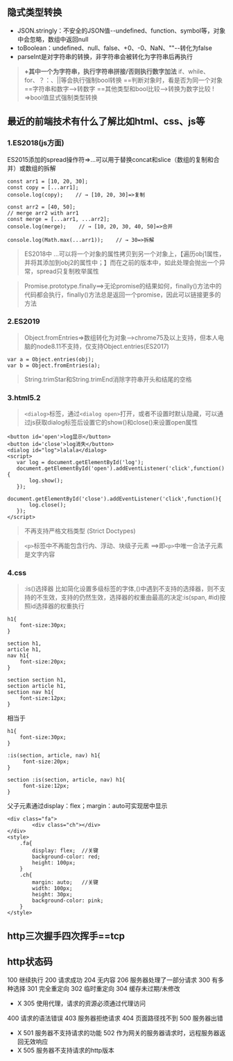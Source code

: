 ## 隐式类型转换
* JSON.stringly：不安全的JSON值--undefined、function、symbol等，对象中会忽略，数组中返回null
* toBoolean：undefined、null、false、+0、-0、NaN、""--转化为false
* parseInt是对字符串的转换，非字符串会被转化为字符串后再执行
>  **+其中一个为字符串，执行字符串拼接/否则执行数字加法**
> if、while、for、？：、||等会执行强制bool转换
> ==判断对象时，看是否为同一个对象
> ==字符串和数字-->转数字
> ==其他类型和bool比较-->转换为数字比较
> ! =>bool值显式强制类型转换
## 最近的前端技术有什么了解比如html、css、js等
### 1.ES2018(js方面)
ES2015添加的spread操作符=>...可以用于替换concat和slice（数组的复制和合并）或数组的拆解
```
const arr1 = [10, 20, 30];
const copy = [...arr1];
console.log(copy);    // → [10, 20, 30]=>复制

const arr2 = [40, 50];
// merge arr2 with arr1
const merge = [...arr1, ...arr2];
console.log(merge);    // → [10, 20, 30, 40, 50]=>合并

console.log(Math.max(...arr1));    // → 30=>拆解
```
>ES2018中 ...可以将一个对象的属性拷贝到另一个对象上，【遍历obj1属性，并将其添加到obj2的属性中；】而在之前的版本中，如此处理会抛出一个异常，spread只复制枚举属性

>Promise.prototype.finally==>无论promise的结果如何，finally()方法中的代码都会执行，finally()方法总是返回一个promise，因此可以链接更多的方法

### 2.ES2019
> Object.fromEntries=>数组转化为对象-->chrome75及以上支持，但本人电脑的node8.11不支持，仅支持Object.entries(ES2017)
```
var a = Object.entries(obj);
var b = Object.fromEntries(a);
```

> String.trimStar和String.trimEnd消除字符串开头和结尾的空格

### 3.html5.2
> `<dialog>`标签，通过`<dialog open>`打开，或者不设置时默认隐藏，可以通过js获取dialog标签后设置它的show()和close()来设置open属性

```
<button id='open'>log显示</button>
<button id='close'>log消失</button>
<dialog id="log">lalala</dialog>
<script>
   var log = document.getElementById('log');
   document.getElementById('open').addEventListener('click',function(){
       log.show();
   });
   document.getElementById('close').addEventListener('click',function(){
       log.close();
   });
</script>
```

> 不再支持严格文档类型 (Strict Doctypes)

> `<p>`标签中不再能包含行内、浮动、块级子元素 ==>即`<p>`中唯一合法子元素是文字内容

### 4.css
>:is()选择器 比如简化设置多级标签的字体,()中遇到不支持的选择器，则不支持的不生效，支持的仍然生效，选择器的权重由最高的决定:is(span, #id)按照id选择器的权重执行
```
h1{
    font-size:30px;
}

section h1,
article h1,
nav h1{
    font-size:20px;
}

section section h1,
section article h1,
section nav h1{
    font-size:12px;
}
```
相当于
```
h1{
    font-size:30px;
}

:is(section, article, nav) h1{
     font-size:20px;
}

section :is(section, article, nav) h1{
     font-size:12px;
}
```

父子元素通过display：flex；margin：auto可实现居中显示
```
<div class="fa">
        <div class="ch"></div>
</div>
<style>
    .fa{
        display: flex;  //关键
        background-color: red;
        height: 100px;
    }
    .ch{
        margin: auto;   //关键
        width: 100px;
        height: 30px;
        background-color: pink;
    }
</style>
```

## http三次握手四次挥手==tcp
## http状态码
100 继续执行
200 请求成功
204 无内容
206 服务器处理了一部分请求
300 有多种选择
301 完全重定向
302 临时重定向
304 缓存未过期/未修改
* X 305 使用代理，请求的资源必须通过代理访问

400 请求的语法错误
403 服务器拒绝请求
404 页面路径找不到
500 服务器出错
* X 501 服务器不支持请求的功能
502 作为网关的服务器请求时，远程服务器返回无效响应
* X 505 服务器不支持请求的http版本